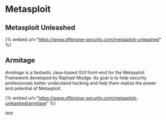 # Metasploit

## Metasploit Unleashed

{% embed url="https://www.offensive-security.com/metasploit-unleashed" %}

## Armitage

_Armitage_ is a fantastic Java-based GUI front-end for the Metasploit Framework developed by Raphael Mudge. Its goal is to help security professionals better understand hacking and help them realize the power and potential of Metasploit.

{% embed url="https://www.offensive-security.com/metasploit-unleashed/armitage" %}

test
